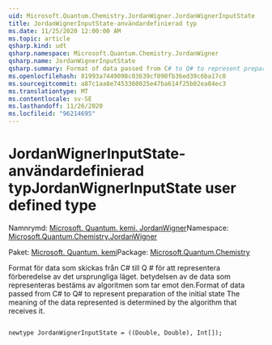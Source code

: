 ```yaml
---
uid: Microsoft.Quantum.Chemistry.JordanWigner.JordanWignerInputState
title: JordanWignerInputState-användardefinierad typ
ms.date: 11/25/2020 12:00:00 AM
ms.topic: article
qsharp.kind: udt
qsharp.namespace: Microsoft.Quantum.Chemistry.JordanWigner
qsharp.name: JordanWignerInputState
qsharp.summary: Format of data passed from C# to Q# to represent preparation of the initial state The meaning of the data represented is determined by the algorithm that receives it.
ms.openlocfilehash: 81993a7449098c03639cf090fb36ed39c6ba17c0
ms.sourcegitcommit: a87c1aa8e7453360025e47ba614f25b02ea84ec3
ms.translationtype: MT
ms.contentlocale: sv-SE
ms.lasthandoff: 11/26/2020
ms.locfileid: "96214695"
---
```

# <a name="jordanwignerinputstate-user-defined-type"></a><span data-ttu-id="aa169-102">JordanWignerInputState-användardefinierad typ</span><span class="sxs-lookup"><span data-stu-id="aa169-102">JordanWignerInputState user defined type</span></span>

<span data-ttu-id="aa169-103">Namnrymd: [Microsoft. Quantum. kemi. JordanWigner](xref:Microsoft.Quantum.Chemistry.JordanWigner)</span><span class="sxs-lookup"><span data-stu-id="aa169-103">Namespace: [Microsoft.Quantum.Chemistry.JordanWigner](xref:Microsoft.Quantum.Chemistry.JordanWigner)</span></span>

<span data-ttu-id="aa169-104">Paket: [Microsoft. Quantum. kemi](https://nuget.org/packages/Microsoft.Quantum.Chemistry)</span><span class="sxs-lookup"><span data-stu-id="aa169-104">Package: [Microsoft.Quantum.Chemistry](https://nuget.org/packages/Microsoft.Quantum.Chemistry)</span></span>


<span data-ttu-id="aa169-105">Format för data som skickas från C# till Q # för att representera förberedelse av det ursprungliga läget. betydelsen av de data som representeras bestäms av algoritmen som tar emot den.</span><span class="sxs-lookup"><span data-stu-id="aa169-105">Format of data passed from C# to Q# to represent preparation of the initial state The meaning of the data represented is determined by the algorithm that receives it.</span></span>

```qsharp

newtype JordanWignerInputState = ((Double, Double), Int[]);
```

